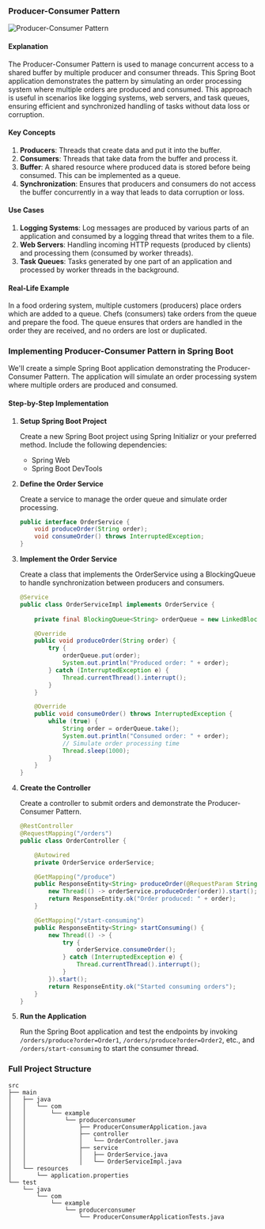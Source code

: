 ### Producer-Consumer Pattern

![Producer-Consumer Pattern](https://dev-to-uploads.s3.amazonaws.com/uploads/articles/sv59ze94xlrt35wd4kru.png)

#### Explanation

The Producer-Consumer Pattern is used to manage concurrent access to a shared buffer by multiple producer and consumer threads. This Spring Boot application demonstrates the pattern by simulating an order processing system where multiple orders are produced and consumed. This approach is useful in scenarios like logging systems, web servers, and task queues, ensuring efficient and synchronized handling of tasks without data loss or corruption.

#### Key Concepts

1. **Producers**: Threads that create data and put it into the buffer.
2. **Consumers**: Threads that take data from the buffer and process it.
3. **Buffer**: A shared resource where produced data is stored before being consumed. This can be implemented as a queue.
4. **Synchronization**: Ensures that producers and consumers do not access the buffer concurrently in a way that leads to data corruption or loss.

#### Use Cases

1. **Logging Systems**: Log messages are produced by various parts of an application and consumed by a logging thread that writes them to a file.
2. **Web Servers**: Handling incoming HTTP requests (produced by clients) and processing them (consumed by worker threads).
3. **Task Queues**: Tasks generated by one part of an application and processed by worker threads in the background.

#### Real-Life Example

In a food ordering system, multiple customers (producers) place orders which are added to a queue. Chefs (consumers) take orders from the queue and prepare the food. The queue ensures that orders are handled in the order they are received, and no orders are lost or duplicated.

### Implementing Producer-Consumer Pattern in Spring Boot

We'll create a simple Spring Boot application demonstrating the Producer-Consumer Pattern. The application will simulate an order processing system where multiple orders are produced and consumed.

#### Step-by-Step Implementation

1. **Setup Spring Boot Project**

   Create a new Spring Boot project using Spring Initializr or your preferred method. Include the following dependencies:
    - Spring Web
    - Spring Boot DevTools

2. **Define the Order Service**

   Create a service to manage the order queue and simulate order processing.

   ```java
   public interface OrderService {
       void produceOrder(String order);
       void consumeOrder() throws InterruptedException;
   }
   ```

3. **Implement the Order Service**

   Create a class that implements the OrderService using a BlockingQueue to handle synchronization between producers and consumers.

   ```java
   @Service
   public class OrderServiceImpl implements OrderService {
       
       private final BlockingQueue<String> orderQueue = new LinkedBlockingQueue<>();

       @Override
       public void produceOrder(String order) {
           try {
               orderQueue.put(order);
               System.out.println("Produced order: " + order);
           } catch (InterruptedException e) {
               Thread.currentThread().interrupt();
           }
       }

       @Override
       public void consumeOrder() throws InterruptedException {
           while (true) {
               String order = orderQueue.take();
               System.out.println("Consumed order: " + order);
               // Simulate order processing time
               Thread.sleep(1000);
           }
       }
   }
   ```

4. **Create the Controller**

   Create a controller to submit orders and demonstrate the Producer-Consumer Pattern.

   ```java
   @RestController
   @RequestMapping("/orders")
   public class OrderController {

       @Autowired
       private OrderService orderService;

       @GetMapping("/produce")
       public ResponseEntity<String> produceOrder(@RequestParam String order) {
           new Thread(() -> orderService.produceOrder(order)).start();
           return ResponseEntity.ok("Order produced: " + order);
       }

       @GetMapping("/start-consuming")
       public ResponseEntity<String> startConsuming() {
           new Thread(() -> {
               try {
                   orderService.consumeOrder();
               } catch (InterruptedException e) {
                   Thread.currentThread().interrupt();
               }
           }).start();
           return ResponseEntity.ok("Started consuming orders");
       }
   }
   ```

5. **Run the Application**

   Run the Spring Boot application and test the endpoints by invoking `/orders/produce?order=Order1`, `/orders/produce?order=Order2`, etc., and `/orders/start-consuming` to start the consumer thread.

### Full Project Structure

```
src
├── main
│   ├── java
│   │   └── com
│   │       └── example
│   │           └── producerconsumer
│   │               ├── ProducerConsumerApplication.java
│   │               ├── controller
│   │               │   └── OrderController.java
│   │               ├── service
│   │               │   ├── OrderService.java
│   │               │   └── OrderServiceImpl.java
│   └── resources
│       └── application.properties
└── test
    └── java
        └── com
            └── example
                └── producerconsumer
                    └── ProducerConsumerApplicationTests.java
```
